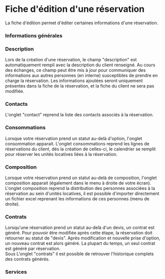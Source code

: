 # Fiche d'édition d'une réservation

La fiche d'édition permet d'éditer certaines informations d'une réservation.


### Informations générales


### Description
Lors de la création d'une réservation, le champ "description" est automatiquement rempli avec la description du client renseigné. Au cours des échanges, ce champ peut être mis à jour pour communiquer des informations aux autres personnes (en interne) susceptibles de prendre en charge la réservation.
Les informations ajoutées seront uniquement présentes dans la fiche de la réservation, et la fiche du client ne sera pas modifiée.


### Contacts
L'onglet "contact" reprend la liste des contacts associés à la réservation.

### Consommations
Lorsque votre réservation prend un statut au-delà d'option, l'onglet consommation apparait.
L'onglet consommations reprend les lignes de réservations du client, dés la création de celles-ci, le calendrier se remplit pour réserver les unités locatives liées à la réservation.

### Composition
Lorsque votre réservation prend un statut au-delà de composition, l'onglet composition apparait (également dans le menu à droite de votre écran).
L'onglet composition reprend la distribution des personnes associées à la réservation au sein d'unités locatives, il est possible d'importer directement un fichier excel reprenant les informations de ces personnes (menu de droite).
 
### Contrats
Lorsqu'une réservation prend un statut au-delà d'un devis, un contrat est généré.
Pour pouvoir être modifiée après cette étape, la réservation doit retourner au statut de "devis". Après modification et nouvelle prise d'option, un nouveau contrat est alors généré.
La plupart du temps, un seul contrat est généré par réservation.  
Sous L'onglet "contrats" il est possible de retrouver l'historique complets des contrats générés.

### Services
